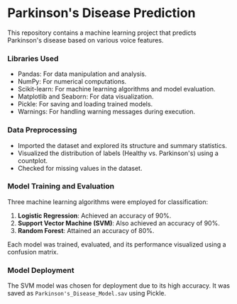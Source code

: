 # Parkinson's Disease Prediction

This repository contains a machine learning project that predicts Parkinson's disease based on various voice features.

### Libraries Used

- Pandas: For data manipulation and analysis.
- NumPy: For numerical computations.
- Scikit-learn: For machine learning algorithms and model evaluation.
- Matplotlib and Seaborn: For data visualization.
- Pickle: For saving and loading trained models.
- Warnings: For handling warning messages during execution.

### Data Preprocessing

- Imported the dataset and explored its structure and summary statistics.
- Visualized the distribution of labels (Healthy vs. Parkinson's) using a countplot.
- Checked for missing values in the dataset.

### Model Training and Evaluation

Three machine learning algorithms were employed for classification:

1. **Logistic Regression**: Achieved an accuracy of 90%.
2. **Support Vector Machine (SVM)**: Also achieved an accuracy of 90%.
3. **Random Forest**: Attained an accuracy of 80%.

Each model was trained, evaluated, and its performance visualized using a confusion matrix.

### Model Deployment

The SVM model was chosen for deployment due to its high accuracy. It was saved as `Parkinson's_Disease_Model.sav` using Pickle.
